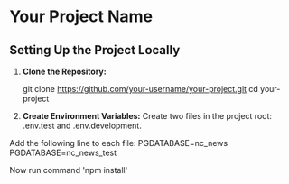 # Your Project Name

## Setting Up the Project Locally

1. **Clone the Repository:**
   
   git clone https://github.com/your-username/your-project.git
   cd your-project

2. **Create Environment Variables:**
Create two files in the project root: .env.test and .env.development.

Add the following line to each file:
PGDATABASE=nc_news
PGDATABASE=nc_news_test


Now run command 'npm install'
